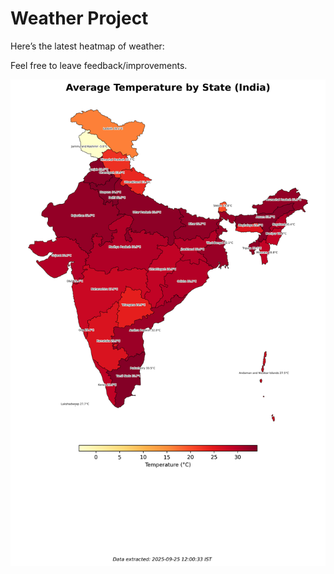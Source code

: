 # Weather Project

Here’s the latest heatmap of weather:

Feel free to leave feedback/improvements.

![India Heatmap](docs/assets/india_heatmap.png?v=D4E18B)
